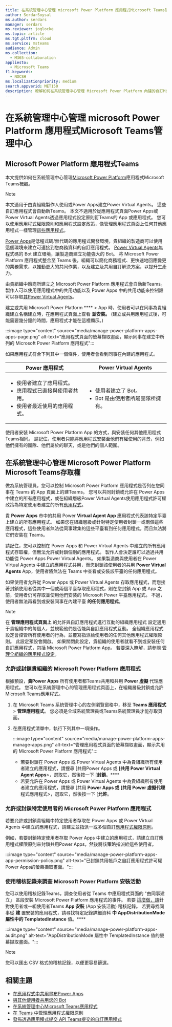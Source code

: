```yaml
---
title: 在系統管理中心管理 microsoft Power Platform 應用程式Microsoft Teams管理中心
author: SerdarSoysal
ms.author: serdars
manager: serdars
ms.reviewer: joglocke
ms.topic: article
ms.tgt.pltfrm: cloud
ms.service: msteams
audience: Admin
ms.collection:
  - M365-collaboration
appliesto:
  - Microsoft Teams
f1.keywords:
  - NOCSH
ms.localizationpriority: medium
search.appverid: MET150
description: 瞭解如何在系統管理中心管理 Microsoft Power Platform 內建的自訂Microsoft Teams存取權。
---
```


# <a name="manage-microsoft-power-platform-apps-in-the-microsoft-teams-admin-center"></a>在系統管理中心管理 microsoft Power Platform 應用程式Microsoft Teams管理中心

## <a name="microsoft-power-platform-apps-in-teams"></a>Microsoft Power Platform 應用程式Teams

本文提供如何在系統管理中心管理[Microsoft Power Platform](https://powerplatform.microsoft.com/)應用程式Microsoft Teams概觀。

> [!NOTE]
> 本文適用于由貴組織製作人使用或Power Apps建立Power Virtual Agents。 這些自訂應用程式會自動新Teams。 本文不適用於從應用程式頁面Power Apps或Power Virtual Agents透過應用程式設定原則釘Teams的 App 或應用程式。 您可以使用應用程式權限原則和應用程式設定政策，像管理應用程式頁面上任何其他[](manage-apps.md)應用程式一樣管理[這些應用程式](teams-app-setup-policies.md)。[ ](teams-app-permission-policies.md)

[Power Apps](https://powerapps.microsoft.com)是低程式碼/無代碼的應用程式開發環境，貴組織的製造商可以使用這個環境來建立可連接到您商務資料的自訂應用程式。 [Power Virtual Agents](/power-virtual-agents/fundamentals-what-is-power-virtual-agents)無程式碼的 Bot 建立環境，讓製造商建立功能強大的 Bot。 將 Microsoft Power Platform 應用程式整合至 Teams 後，組織可以簡化商務程式、更快速地回應變更的業務需求，以推動更大的共同作業，以及建立及共用自訂解決方案，以提升生產力。  

由貴組織中廠商所建立之 Microsoft Power Platform 應用程式會自動新Teams。 製作人可以使用應用程式中的共用功能以及 Power Apps 中的共用[](/powerapps/maker/canvas-apps/share-app)功能來控制誰可以存取[其Power Virtual Agents](/power-virtual-agents/admin-share-bots)。

建立或共用 Microsoft Power Platform ****  >  App 時，使用者可以在同事為貴組織建立名稱建立時，在應用程式頁面上查看 **並安裝。**  (建立或共用應用程式後，可能需要幾分鐘的時間，應用程式才能在這裡顯示。) 

:::image type="content" source="media/manage-power-platform-apps-apps-page.png" alt-text="應用程式頁面的螢幕擷取畫面，顯示同事在建立中所列的 Microsoft Power Platform 應用程式":::

如果應用程式符合下列其中一個條件，使用者會看到同事在內建的應用程式。

|Power 應用程式 |Power Virtual Agents  |
|---------|---------|
|<ul><li>使用者建立了應用程式。</li><li>應用程式已直接與使用者共用。</li><li>使用者最近使用的應用程式。 </li></ul>| <ul><li>使用者建立了 Bot。</li><li>Bot 是由使用者所屬團隊所擁有。 </li></ul>        |

使用者安裝 Microsoft Power Platform App 的方式，與安裝任何其他應用程式Teams相同。 請記住，使用者只能將應用程式安裝至他們有權使用的背景，例如他們擁有的團隊、他們屬於的聊天，或是他們的個人範圍。

## <a name="manage-access-to-microsoft-power-platform-apps-in-the-microsoft-teams-admin-center"></a>在系統管理中心管理 Microsoft Power Platform Microsoft Teams存取權

做為系統管理員，您可以控制 Microsoft Power Platform 應用程式是否列在您同事在 Teams 的 App 頁面上的建Teams。 您可以共同封鎖或允許在 Power Apps 中建立的所有應用程式，或在組織層級Power Virtual Agents使用應用程式許可權政策為特定使用者建立的所有[應用程式](teams-app-permission-policies.md)。[ ](manage-apps.md)

貴 **Power Apps** 市中的共用 Power **Virtual Agent App** 應用程式代表該特定平臺上建立的所有應用程式。 如果您在組織層級或針對特定使用者封鎖一或兩個這些應用程式，這些使用者無法從同事建集的這些平臺看到任何應用程式，而且無法將它們安裝在 Teams。  

請記住，您可以控制在 Power Apps 和 Power Virtual Agents 中建立的所有應用程式存取權，但無法允許或封鎖個別的應用程式。 製作人會決定誰可以透過共用功能從 Power Apps Power Virtual Agents。 如果製造商與使用者在 Power Virtual Agents 中建立的應用程式共用，而您封鎖該使用者的共用 **Power Virtual Agents** App，使用者將無法在 Teams 中查看或安裝該平臺的任何應用程式。

如果使用者允許從 Power Apps 或 Power Virtual Agents 存取應用程式，而您接著封鎖使用者從其中一個或兩個平臺存取應用程式，則在您封鎖 App 或 App 之前，使用者仍可存取並使用他們安裝的 Microsoft Power 平臺應用程式。 不過，使用者無法再看到或安裝同事在內建平臺 **的任何應用程式**。

> [!NOTE]
> 在 **管理應用程式頁面上** 的允許與自訂應用程式進行互動的組織應用程式 [](manage-apps.md)設定適用于貴組織中的每個人，並規範他們是否能與自訂應用程式互動。 全組織應用程式設定會控管所有使用者的行為，並覆寫指派給使用者的任何其他應用程式權限原則。 此設定預設會開啟。 如果關閉此設定，貴組織的使用者就看不到或安裝任何自訂應用程式，包括 Microsoft Power Platform App。 若要深入瞭解，請參閱 [管理全組織的應用程式設定](manage-apps.md#manage-org-wide-app-settings)。

### <a name="allow-or-block-microsoft-power-platform-apps-for-your-organization"></a>允許或封鎖貴組織的 Microsoft Power Platform 應用程式

根據預設，**貴Power Apps** 所有使用者都Teams共用和共用 **Power 虛擬** 代理應用程式。 您可以在系統管理中心的管理應用程式頁面上，在組織層級封鎖[](manage-apps.md)或允許Microsoft Teams應用程式。  

1. 在 Microsoft Teams 系統管理中心的左側瀏覽窗格中，移至 **Teams 應用程式** > **管理應用程式**。 您必須是全域系統管理員或Teams系統管理員才能存取頁面。
2. 在應用程式清單中，執行下列其中一項操作。

    :::image type="content" source="media/manage-power-platform-apps-manage-apps.png" alt-text="管理應用程式頁面的螢幕擷取畫面，顯示共用的 Microsoft Power Platform 應用程式":::

    - 若要封鎖在 Power Apps 或 Power Virtual Agents 中為貴組織所有使用者建立的應用程式，請搜尋 [共用Power Apps 或 **[共用 Power Virtual Agent Apps**>，選取它，然後按一下 [**封鎖**。****
    - 若要允許在 Power Apps 或 Power Virtual Agents 中為貴組織所有使用者建立的應用程式，請搜尋 [共用 **Power Apps 或** **[共用 Power 虛擬代理** 程式應用程式>，選取它，然後按一下 [**允許**。

### <a name="allow-or-block-microsoft-power-platform-apps-for-specific-users"></a>允許或封鎖特定使用者的 Microsoft Power Platform 應用程式

若要允許或封鎖貴組織中特定使用者存取在 Power Apps 或 Power Virtual Agents 中建立的應用程式，請建立並指派一或多個自訂[應用程式權限原則](teams-app-permission-policies.md)。 

例如，若要封鎖特定使用者存取 Power Apps 中建立的應用程式，請建立自訂應用程式權限原則來封鎖共用Power Apps，然後將該策略指派給這些使用者。

:::image type="content" source="media/manage-power-platform-apps-app-permission-policy.png" alt-text="已封鎖共用帳戶之自訂應用程式許可權Power Apps的螢幕擷取畫面。":::

### <a name="use-audit-logs-to-investigate-microsoft-power-platform-installation-activity"></a>使用稽核記錄來調查 Microsoft Power Platform 安裝活動

您可以使用稽核記錄Teams，調查使用者從 Teams 中應用程式頁面的 "由同事建立」 區段安裝 Microsoft  Power Platform 應用程式的事件。 若要 [這麼做，請](./audit-log-events.md)針對使用者或一組使用者Teams **App 安裝** (App 安裝活動) 稽核記錄。 若要尋找同事從 **建** 置安裝的應用程式，請尋找特定記錄詳細資料 **中 AppDistributionMode 屬性中的 TemplatedInstance** 值。**** 

:::image type="content" source="media/manage-power-platform-apps-audit.png" alt-text="AppDistributionMode 屬性中 TemplatedInstance 值的螢幕擷取畫面。":::

> [!NOTE]
> 您可以匯出 CSV 格式的稽核記錄，以便更容易篩選。

## <a name="related-topics"></a>相關主題

- [在應用程式中共用畫布Power Apps](/powerapps/maker/canvas-apps/share-app)
- [與其他使用者共用您的 Bot](/power-virtual-agents/admin-share-bots)
- [在系統管理中心Microsoft Teams應用程式](manage-apps.md)
- [在 Teams 中管理應用程式權限原則](teams-app-permission-policies.md)
- [發佈透過應用程式提交 API Teams提交的自訂應用程式](submit-approve-custom-apps.md)